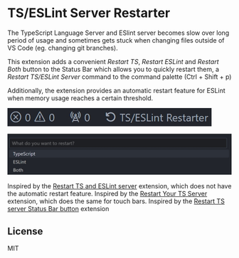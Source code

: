 # TS/ESLint Server Restarter

The TypeScript Language Server and ESlint server becomes slow over long period of usage and sometimes gets stuck when changing files outside of VS Code (eg. changing git branches).

This extension adds a convenient _Restart TS_, _Restart ESLint_ and _Restart Both_ button to the Status Bar which allows you to quickly restart them, a _Restart TS/ESLint Server_ command to the command palette (Ctrl + Shift + p)

Additionally, the extension provides an automatic restart feature for ESLint when memory usage reaches a certain threshold.

![Button preview](images/buttons.png)

![Command Palette preview](images/commandPalette.png)

Inspired by the [Restart TS and ESLint server](https://github.com/acoreyj/vscode-restart-ts-eslint) extension, which does not have the automatic restart feature.
Inspired by the [Restart Your TS Server](https://github.com/HearTao/restart-your-ts-server) extension, which does the same for touch bars.
Inspired by the [Restart TS server Status Bar button](https://github.com/qcz/vscode-restart-ts-server-button) extension

## License

MIT
